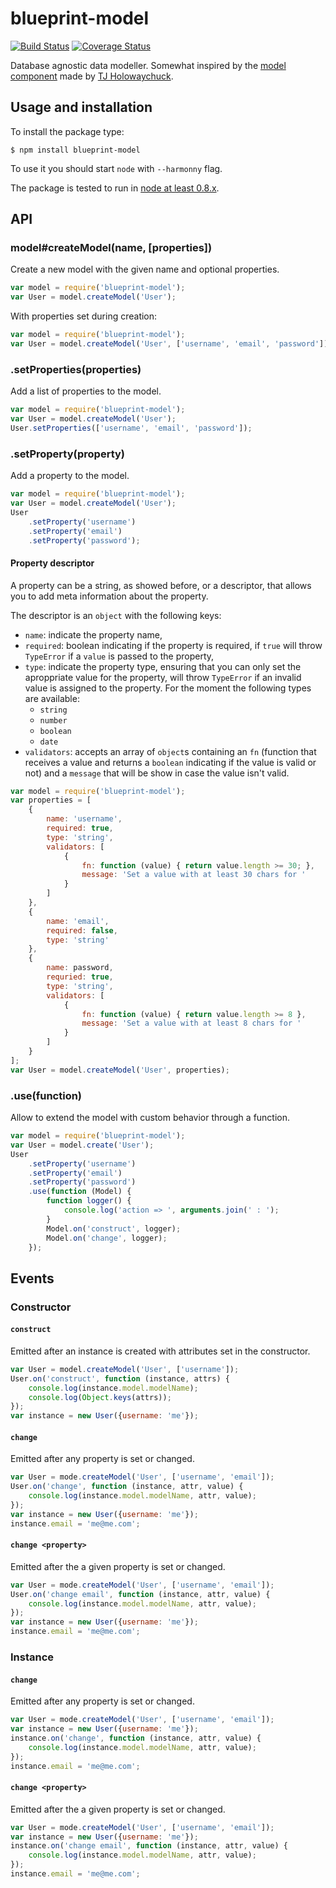 # blueprint-model

[![Build Status][travis-build-status]][travis-build]
[![Coverage Status][coverage-build-status]][coverage-build]

Database agnostic data modeller. Somewhat inspired by the [model
component][component-model] made by [TJ Holowaychuck][git-visionmedia].

## Usage and installation

To install the package type:

```shell
$ npm install blueprint-model
```

To use it you should start `node` with `--harmonny` flag.

The package is tested to run in [node at least 0.8.x][travis-build].

## API

### model#createModel(name, [properties])

Create a new model with the given name and optional properties.

```javascript
var model = require('blueprint-model');
var User = model.createModel('User');
```

With properties set during creation:

```javascript
var model = require('blueprint-model');
var User = model.createModel('User', ['username', 'email', 'password']);
```

### .setProperties(properties)

Add a list of properties to the model.

```javascript
var model = require('blueprint-model');
var User = model.createModel('User');
User.setProperties(['username', 'email', 'password']);
```

### .setProperty(property)

Add a property to the model.

```javascript
var model = require('blueprint-model');
var User = model.createModel('User');
User
    .setProperty('username')
    .setProperty('email')
    .setProperty('password');
```

#### Property descriptor

A property can be a string, as showed before, or a descriptor, that allows you
to add meta information about the property.

The descriptor is an `object` with the following keys:

* `name`: indicate the property name,
* `required`: boolean indicating if the property is required, if `true` will
  throw `TypeError` if a `value` is passed to the property,
* `type`: indicate the property type, ensuring that you can only set the
  aproppriate value for the property, will throw `TypeError` if an invalid
  value is assigned to the property. For the moment the following types are
  available:
    * `string`
    * `number`
    * `boolean`
    * `date`
* `validators`: accepts an array of `object`s containing an `fn` (function that
  receives a value and returns a `boolean` indicating if the value is valid or
  not) and a `message` that will be show in case the value isn't valid.

```javascript
var model = require('blueprint-model');
var properties = [
    {
        name: 'username',
        required: true,
        type: 'string',
        validators: [
            {
                fn: function (value) { return value.length >= 30; },
                message: 'Set a value with at least 30 chars for '
            }
        ]
    },
    {
        name: 'email',
        required: false,
        type: 'string'
    },
    {
        name: password,
        requried: true,
        type: 'string',
        validators: [
            {
                fn: function (value) { return value.length >= 8 },
                message: 'Set a value with at least 8 chars for '
            }
        ]
    }
];
var User = model.createModel('User', properties);
```

### .use(function)

Allow to extend the model with custom behavior through a function.

```javascript
var model = require('blueprint-model');
var User = model.create('User');
User
    .setProperty('username')
    .setProperty('email')
    .setProperty('password')
    .use(function (Model) {
        function logger() {
            console.log('action => ', arguments.join(' : ');
        }
        Model.on('construct', logger);
        Model.on('change', logger);
    });
```

## Events

### Constructor

#### `construct`

Emitted after an instance is created with attributes set in the constructor.

```javascript
var User = model.createModel('User', ['username']);
User.on('construct', function (instance, attrs) {
    console.log(instance.model.modelName);
    console.log(Object.keys(attrs));
});
var instance = new User({username: 'me'});
```

#### `change`

Emitted after any property is set or changed.

```javascript
var User = mode.createModel('User', ['username', 'email']);
User.on('change', function (instance, attr, value) {
    console.log(instance.model.modelName, attr, value);
});
var instance = new User({username: 'me'});
instance.email = 'me@me.com';
```

#### `change <property>`

Emitted after the a given property is set or changed.

```javascript
var User = mode.createModel('User', ['username', 'email']);
User.on('change email', function (instance, attr, value) {
    console.log(instance.model.modelName, attr, value);
});
var instance = new User({username: 'me'});
instance.email = 'me@me.com';
```

### Instance

#### `change`

Emitted after any property is set or changed.

```javascript
var User = mode.createModel('User', ['username', 'email']);
var instance = new User({username: 'me'});
instance.on('change', function (instance, attr, value) {
    console.log(instance.model.modelName, attr, value);
});
instance.email = 'me@me.com';
```

#### `change <property>`

Emitted after the a given property is set or changed.

```javascript
var User = mode.createModel('User', ['username', 'email']);
var instance = new User({username: 'me'});
instance.on('change email', function (instance, attr, value) {
    console.log(instance.model.modelName, attr, value);
});
instance.email = 'me@me.com';
```

[travis-build-status]: https://travis-ci.org/joaodubas/blueprint-model.png?branch=master
[travis-build]: https://travis-ci.org/joaodubas/blueprint-model
[coverage-build-status]: https://coveralls.io/repos/joaodubas/blueprint-model/badge.png?branch=master
[coverage-build]: https://coveralls.io/r/joaodubas/blueprint-model?branch=master
[component-model]: https://github.com/component/model
[git-visionmedia]: https://github.com/visionmedia
